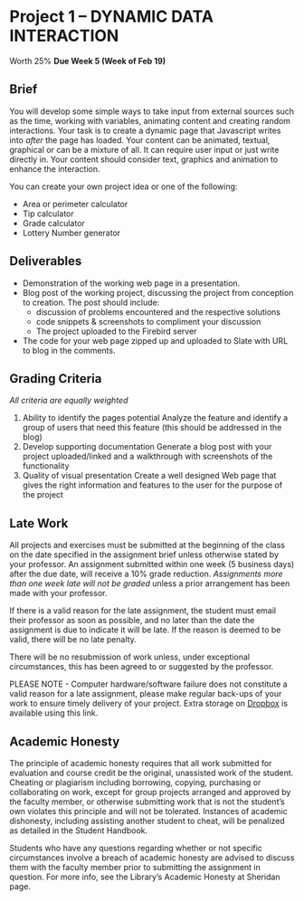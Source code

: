 # Project 1 – DYNAMIC DATA INTERACTION
Worth 25%
**Due Week 5 (Week of Feb 19)**

## Brief

You will develop some simple ways to take input from external sources such as the time, working with variables, animating content and creating random interactions. Your task is to create a dynamic page that Javascript writes into _after_ the page has loaded. Your content can be animated, textual, graphical or can be a mixture of all. It can require user input or just write directly in. Your content should consider text, graphics and animation to enhance the interaction.

You can create your own project idea or one of the following: 
- Area or perimeter calculator
- Tip calculator
- Grade calculator
- Lottery Number generator

## Deliverables

- Demonstration of the working web page in a presentation.
- Blog post of the working project, discussing the project from conception to creation. The post should include:
	- discussion of problems encountered and the respective solutions
	- code snippets & screenshots to compliment your discussion
	- The project uploaded to the Firebird server
- The code for your web page zipped up and uploaded to Slate with URL to blog in the comments.

## Grading Criteria

_All criteria are equally weighted_

1. Ability to identify the pages potential
Analyze the feature and identify a group of users that need this feature (this should be addressed in the blog)
2. Develop supporting documentation 
Generate a blog post with your project uploaded/linked and a walkthrough with screenshots of the functionality 
3. Quality of visual presentation 
Create a well designed Web page that gives the right information and features to the user for the purpose of the project 

## Late Work

All projects and exercises must be submitted at the beginning of the class on the date specified in the assignment brief unless otherwise stated by your professor. An assignment submitted within one week (5 business days) after the due date, will receive a 10% grade reduction. _Assignments more than one week late will not be graded_ unless a prior arrangement has been made with your professor.

If there is a valid reason for the late assignment, the student must email their professor as soon as possible, and no later than the date the assignment is due to indicate it will be late. If the reason is deemed to be valid, there will be no late penalty.

There will be no resubmission of work unless, under exceptional circumstances, this has been agreed to or suggested by the professor.

PLEASE NOTE - Computer hardware/software failure does not constitute a valid reason for a late assignment, please make regular back-ups of your work to ensure timely delivery of your project. Extra storage on [Dropbox](https://db.tt/KtXMYmmi) is available using this link.

## Academic Honesty

The principle of academic honesty requires that all work submitted for evaluation and course credit be the original, unassisted work of the student. Cheating or plagiarism including borrowing, copying, purchasing or collaborating on work, except for group projects arranged and approved by the faculty member, or otherwise submitting work that is not the student’s own violates this principle and will not be tolerated. Instances of academic dishonesty, including assisting another student to cheat, will be penalized as detailed in the Student Handbook.

Students who have any questions regarding whether or not specific circumstances involve a breach of academic honesty are advised to discuss them with the faculty member prior to submitting the assignment in question. For more info, see the Library’s Academic Honesty at Sheridan page.


